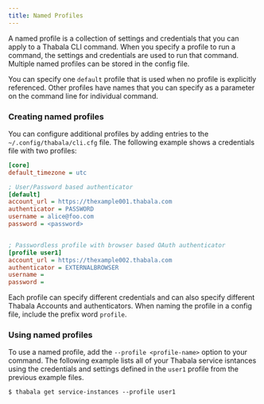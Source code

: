 ```yaml
---
title: Named Profiles
---
```


A named profile is a collection of settings and credentials that you can apply to a Thabala CLI command.
When you specify a profile to run a command, the settings and credentials are used to run that command.
Multiple named profiles can be stored in the config file.

You can specify one `default` profile that is used when no profile is explicitly referenced.
Other profiles have names that you can specify as a parameter on the command line for individual command.


### Creating named profiles

You can configure additional profiles by adding entries to the `~/.config/thabala/cli.cfg` file.
The following example shows a credentials file with two profiles:

```ini
[core]
default_timezone = utc

; User/Password based authenticator
[default]
account_url = https://thexample001.thabala.com
authenticator = PASSWORD
username = alice@foo.com
password = <password>


; Passwordless profile with browser based OAuth authenticator
[profile user1]
account_url = https://thexample002.thabala.com
authenticator = EXTERNALBROWSER
username = 
password = 
```

Each profile can specify different credentials and can also specify different Thabala Accounts
and authenticators. When naming the profile in a config file, include the prefix word `profile`.

### Using named profiles

To use a named profile, add the `--profile <profile-name>` option to your command. The following
example lists all of your Thabala service isntances using the credentials and settings defined
in the `user1` profile from the previous example files.

```shell
$ thabala get service-instances --profile user1
```